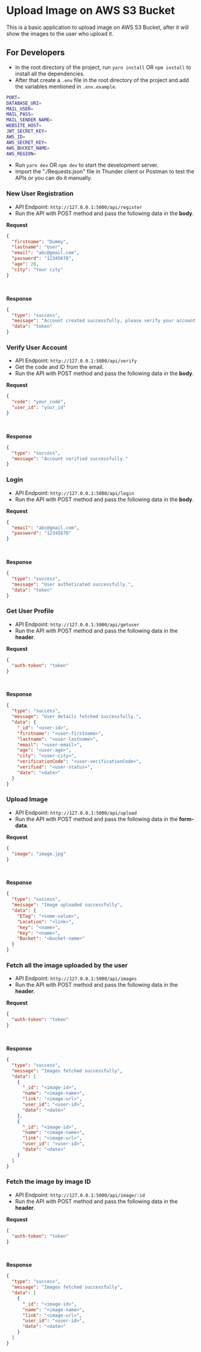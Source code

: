 # Upload Image on AWS S3 Bucket

This is a basic application to upload image on AWS S3 Bucket, after it will show the images to the user who upload it.

## For Developers

- In the root directory of the project, run `yarn install` OR `npm install` to install all the dependencies.
- After that create a `.env` file in the root directory of the project and add the variables mentioned in `.env.example`.

```bash
PORT=
DATABASE_URI=
MAIL_USER=
MAIL_PASS=
MAIL_SENDER_NAME=
WEBSITE_HOST=
JWT_SECRET_KEY=
AWS_ID=
AWS_SECRET_KEY=
AWS_BUCKET_NAME=
AWS_REGION=
```

- Run `yarn dev` OR `npm dev` to start the development server.
- Import the "./Requests.json" file in Thunder client or Postman to test the APIs or you can do it manually.

### New User Registration

- API Endpoint: `http://127.0.0.1:5000/api/register`
- Run the API with POST method and pass the following data in the **body**.

**Request**

```json
{
  "firstname": "Dummy",
  "lastname": "User",
  "email": "abc@gmail.com",
  "password": "12345678",
  "age": 20,
  "city": "Your city"
}
```

<br/>

**Response**

```json
{
  "type": "success",
  "message": "Account created successfully, please verify your account.",
  "data": "token"
}
```

### Verify User Account

- API Endpoint: `http://127.0.0.1:5000/api/verify`
- Get the code and ID from the email.
- Run the API with POST method and pass the following data in the **body**.

**Request**

```json
{
  "code": "your_code",
  "user_id": "your_id"
}
```

<br />

**Response**

```json
{
  "type": "success",
  "message": "Account verified successfully."
}
```

### Login

- API Endpoint: `http://127.0.0.1:5000/api/login`
- Run the API with POST method and pass the following data in the **body**.

**Request**

```json
{
  "email": "abc@gmail.com",
  "password": "12345678"
}
```

<br />

**Response**

```json
{
  "type": "success",
  "message": "User autheticated successfully.",
  "data": "token"
}
```

### Get User Profile

- API Endpoint: `http://127.0.0.1:5000/api/getuser`
- Run the API with POST method and pass the following data in the **header**.

**Request**

```json
{
  "auth-token": "token"
}
```

<br />

**Response**

```json
{
  "type": "success",
  "message": "User details fetched successfully.",
  "data": {
    "_id": "<user-id>",
    "firstname": "<user-firstname>",
    "lastname": "<user-lastname>",
    "email": "<user-email>",
    "age": "<user-age>",
    "city": "<user-city>",
    "verificationCode": "<user-verificationCode>",
    "verified": "<user-status>",
    "date": "<date>"
  }
}
```

### Upload Image

- API Endpoint: `http://127.0.0.1:5000/api/upload`
- Run the API with POST method and pass the following data in the **form-data**.

**Request**

```json
{
  "image": "image.jpg"
}
```

<br />

**Response**

```json
{
  "type": "success",
  "message": "Image uploaded successfully",
  "data": {
    "ETag": "<some-value>",
    "Location": "<link>",
    "key": "<name>",
    "Key": "<name>",
    "Bucket": "<bucket-name>"
  }
}
```

### Fetch all the image uploaded by the user

- API Endpoint: `http://127.0.0.1:5000/api/images`
- Run the API with POST method and pass the following data in the **header**.

**Request**

```json
{
  "auth-token": "token"
}
```

<br />

**Response**

```json
{
  "type": "success",
  "message": "Images fetched successfully",
  "data": [
    {
      "_id": "<image-id>",
      "name": "<image-name>",
      "link": "<image-url>",
      "user_id": "<user-id>",
      "date": "<date>"
    },
    {
      "_id": "<image-id>",
      "name": "<image-name>",
      "link": "<image-url>",
      "user_id": "<user-id>",
      "date": "<date>"
    }
  ]
}
```

### Fetch the image by image ID

- API Endpoint: `http://127.0.0.1:5000/api/image/:id`
- Run the API with POST method and pass the following data in the **header**.

**Request**

```json
{
  "auth-token": "token"
}
```

<br />

**Response**

```json
{
  "type": "success",
  "message": "Images fetched successfully",
  "data": [
    {
      "_id": "<image-id>",
      "name": "<image-name>",
      "link": "<image-url>",
      "user_id": "<user-id>",
      "date": "<date>"
    }
  ]
}
```
